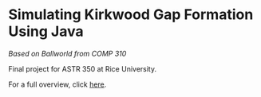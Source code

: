 # Simulating Kirkwood Gap Formation Using Java
*Based on Ballworld from COMP 310*

Final project for ASTR 350 at Rice University.

For a full overview, click [here](https://asmallsquishysquid.github.io/astr350final/).

